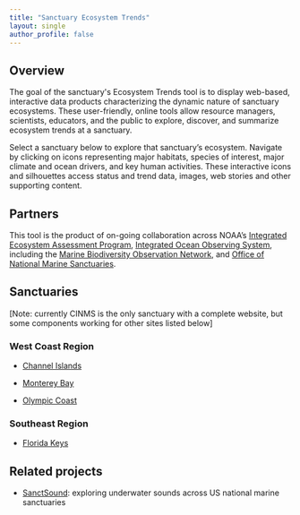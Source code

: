 ```yaml
---
title: "Sanctuary Ecosystem Trends"
layout: single
author_profile: false
---
```


## Overview

The goal of the sanctuary's Ecosystem Trends tool is to display web-based, interactive data products characterizing the dynamic nature of sanctuary ecosystems. These user-friendly, online tools allow resource managers, scientists, educators, and the public to explore, discover, and summarize ecosystem trends at a sanctuary. 

Select a sanctuary below to explore that sanctuary’s ecosystem. Navigate by clicking on icons representing major habitats, species of interest, major climate and ocean drivers, and key human activities. These interactive icons and silhouettes access status and trend data, images, web stories and other supporting content.

## Partners

This tool is the product of on-going collaboration across NOAA’s [Integrated Ecosystem Assessment Program](https://www.integratedecosystemassessment.noaa.gov), [Integrated Ocean Observing System](https://ioos.noaa.gov/), including the [Marine Biodiversity Observation Network](https://marinebon.org/sanctuaries/), and [Office of National Marine Sanctuaries](https://sanctuaries.noaa.gov).

## Sanctuaries

[Note: currently CINMS is the only sanctuary with a complete website, but some components working for other sites listed below]

### West Coast Region
- [Channel Islands](https://marinebon.org/cinms)

- [Monterey Bay](https://marinebon.org/mbnms) 
- [Olympic Coast](https://marinebon.org/ocnms)

### Southeast Region
- [Florida Keys](https://marinebon.org/fknms)

## Related projects
- [SanctSound](https://marinebon.org/sanctsound): exploring underwater sounds across US national marine sanctuaries
